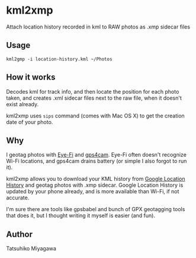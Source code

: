 # kml2xmp

Attach location history recorded in kml to RAW photos as .xmp sidecar files

## Usage

    kml2gmp -i location-history.kml ~/Photos

## How it works

Decodes kml for track info, and then locate the position for each photo taken, and creates .xml sidecar files next to the raw file, when it doesn't exist already.

kml2xmp uses `sips` command (comes with Mac OS X) to get the creation date of your photo.

## Why

I geotag photos with [Eye-Fi](http://www.eye.fi) and [gps4cam](http://gps4cam.com/). Eye-Fi often doesn't recognize Wi-Fi locations, and gps4cam drains battery (or simple I also forgot to run it).

kml2xmp allows you to download your KML history from [Google Location History](https://maps.google.com/locationhistory/b/0) and geotag photos with .xmp sidecar. Google Location History is updated by your phone already, and is more available than Wi-Fi, if not accurate.

I'm sure there are tools like gpsbabel and bunch of GPX geotagging tools that does it, but I thought writing it myself is easier (and fun).

## Author

Tatsuhiko Miyagawa

